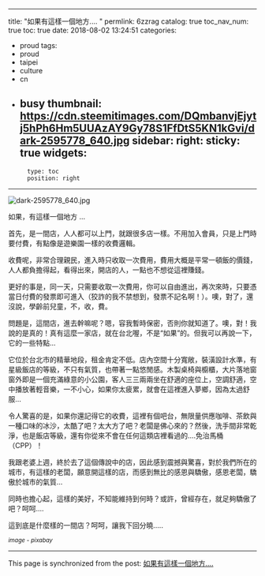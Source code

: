
---
title: "如果有這樣一個地方.... "
permlink: 6zzrag
catalog: true
toc_nav_num: true
toc: true
date: 2018-08-02 13:24:51
categories:
- proud
tags:
- proud
- taipei
- culture
- cn
- busy
thumbnail: https://cdn.steemitimages.com/DQmbanvjEjytj5hPh6Hm5UUAzAY9Gy78S1FfDtS5KN1kGvi/dark-2595778_640.jpg
sidebar:
    right:
        sticky: true
widgets:
    -
        type: toc
        position: right
---


![dark-2595778_640.jpg](https://cdn.steemitimages.com/DQmbanvjEjytj5hPh6Hm5UUAzAY9Gy78S1FfDtS5KN1kGvi/dark-2595778_640.jpg)

如果，有這樣一個地方 ...

首先，是一間店，人人都可以上門，就跟很多店一樣。不用加入會員，只是上門時要付費，有點像是遊樂園一樣的收費邏輯。

收費呢，非常合理親民，進入時只收取一次費用，費用大概是平常一頓飯的價錢，人人都負擔得起，看得出來，開店的人，一點也不想從這裡賺錢。

更好的事是，同一天，只需要收取一次費用，你可以自由進出，再次來時，只要憑當日付費的發票即可進入（狡詐的我不禁想到，發票不記名啊！）。噢，對了，還沒說，學齡前兒童，不，收，費。

問題是，這間店，進去幹嘛呢？嗯，容我暫時保密，否則你就知道了。噢，對！我說的是真的！真有這麼一家店，就在台北喔，不是“如果”的。但我可以再說一下，它的一些特點...

它位於台北市的精華地段，租金肯定不低。店內空間十分寬敞，裝潢設計水準，有星級飯店的等級，不只有氣質，也帶著一點悠閒感。木製桌椅與櫥櫃，大片落地窗窗外即是一個充滿綠意的小公園，客人三三兩兩坐在舒適的座位上，空調舒適，空中播放著輕音樂，一不小心，如果你太疲累，就會在這裡進入夢鄉，因為太過舒服...

令人驚喜的是，如果你還記得它的收費，這裡有個吧台，無限量供應咖啡、茶飲與一種口味的冰沙，太酷了吧？太大方了吧？老闆是佛心來的？然後，洗手間非常乾淨，也是飯店等級，還有你從來不會在任何這類店裡看過的....免治馬桶（CPP）！

我跟老婆上週，終於去了這個傳說中的店，因此感到震撼與驚喜，對於我們所在的城市，有這樣的老闆，願意開這樣的店，而感到無比的感恩與驕傲，感恩老闆，驕傲於城市的氣質...

同時也擔心起，這樣的美好，不知能維持到何時？或許，曾經存在，就足夠驕傲了吧？呵呵....

這到底是什麼樣的一間店？呵呵，讓我下回分曉.....

<sub>*image - pixabay*</sub>














- - -

This page is synchronized from the post: [如果有這樣一個地方.... ](https://steemit.com/@deanliu/6zzrag)

